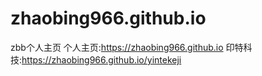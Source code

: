 # zhaobing966.github.io
zbb个人主页
个人主页:https://zhaobing966.github.io
印特科技:https://zhaobing966.github.io/yintekeji
